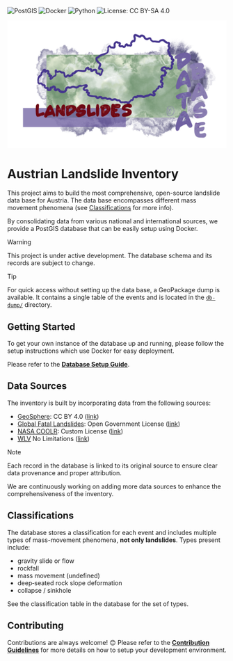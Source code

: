 ![PostGIS](https://img.shields.io/badge/PostGIS-3840A0?style=for-the-badge&logo=postgresql&logoColor=white)
![Docker](https://img.shields.io/badge/Docker-2496ED?style=for-the-badge&logo=docker&logoColor=white)
![Python](https://img.shields.io/badge/python-3670A0?style=for-the-badge&logo=python&logoColor=white)
![License: CC BY-SA 4.0](https://img.shields.io/badge/License-CC%20BY--SA%204.0-lightgrey.svg?style=for-the-badge)

<div align="center">
  <img src="./assets/header.png" alt="Header" width="700"/>
</div>

# Austrian Landslide Inventory

This project aims to build the most comprehensive, open-source landslide 
data base for Austria. The data base encompasses different mass movement 
phenomena (see [Classifications](#classifications) for more info).

By consolidating data from various national and international sources, we 
provide a PostGIS database that can be easily setup using Docker.

> [!WARNING]
> This project is under active development. The database schema and its records
> are subject to change.

> [!TIP]
> For quick access without setting up the data base, a GeoPackage dump is 
> available. It contains a single table of the events and is located in the
> [`db-dump/`](./db-dump/) directory.

## Getting Started

To get your own instance of the database up and running, please follow the 
setup instructions which use Docker for easy deployment.

Please refer to the [**Database Setup Guide**](./alembic/README.md).

## Data Sources

The inventory is built by incorporating data from the following sources:

- [GeoSphere](https://data.inspire.gv.at/d69f276f-24b4-4c16-aed7-349135921fa1):
    CC BY 4.0 ([link](https://creativecommons.org/licenses/by/4.0/))
- [Global Fatal Landslides](https://www.arcgis.com/home/item.html?id=7c9397b261aa436ebfbc41396bd96d06):
    Open Government License ([link](https://www.nationalarchives.gov.uk/doc/open-government-licence/version/2/))
- [NASA COOLR](https://maps.nccs.nasa.gov/arcgis/apps/MapAndAppGallery/index.html?appid=574f26408683485799d02e857e5d9521): 
    Custom License ([link](./data/raw/nasa-coolr/LICENSE))
- [WLV](https://geometadatensuche.inspire.gv.at/metadatensuche/inspire/ger/catalog.search#/metadata/ccca05aa-728d-4218-9f4c-81286c537527)
    No Limitations ([link](https://geometadatensuche.inspire.gv.at/metadatensuche/inspire/ger/catalog.search#/metadata/ccca05aa-728d-4218-9f4c-81286c537527))

> [!NOTE]
> Each record in the database is linked to its original source to ensure clear
> data provenance and proper attribution.

We are continuously working on adding more data sources to enhance the
comprehensiveness of the inventory.

## Classifications

The database stores a classification for each event and includes multiple types
of mass-movement phenomena, **not only landslides**. Types present include:

- gravity slide or flow
- rockfall
- mass movement (undefined)
- deep‑seated rock slope deformation
- collapse / sinkhole

See the classification table in the database for the set of types.

## Contributing

Contributions are always welcome! 😊
Please refer to the [**Contribution Guidelines**](./CONTRIBUTING.md) for more
details on how to setup your development environment.
